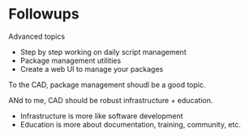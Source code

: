 # Followups

Advanced topics

- Step by step working on daily script management
- Package management utilities
- Create a web UI to manage your packages

To the CAD, package management shoudl be a good topic.

ANd to me, CAD should be robust infrastructure + education.

- Infrastructure is more like software development
- Education is more about documentation, training, community, etc.
